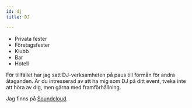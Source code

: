 ```yaml
---
id: dj
title: DJ

---
```


* Privata fester
* Företagsfester
* Klubb
* Bar
* Hotell

För tillfället har jag satt DJ-verksamheten på paus till förmån för andra åtaganden. 
Är du intresserad av att ha mig som DJ på ditt event, tveka inte att höra av dig, men gärna med framförhållning.

Jag finns på [Soundcloud](http://djannagomez.com).